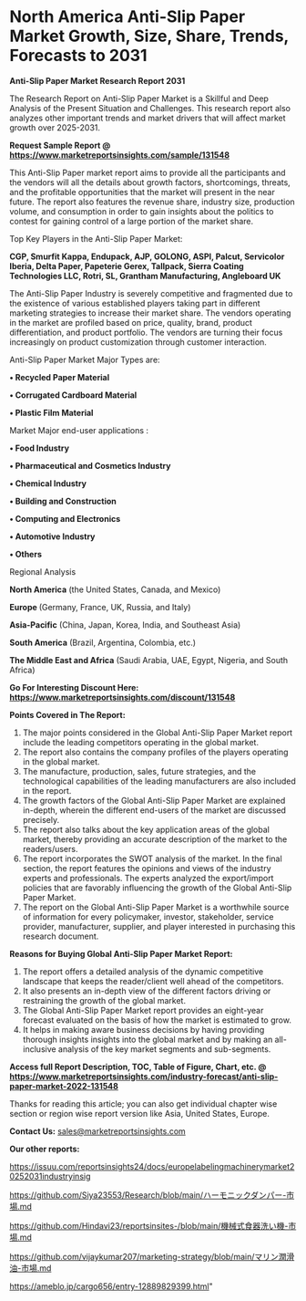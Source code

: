 # North America Anti-Slip Paper Market Growth, Size, Share, Trends, Forecasts to 2031

<strong>Anti-Slip Paper Market Research Report 2031</strong>

The Research Report on Anti-Slip Paper Market is a Skillful and Deep Analysis of the Present Situation and Challenges. This research report also analyzes other important trends and market drivers that will affect market growth over 2025-2031.

<strong>Request Sample Report @ <a href=https://www.marketreportsinsights.com/sample/131548>https://www.marketreportsinsights.com/sample/131548</a></strong>

This Anti-Slip Paper market report aims to provide all the participants and the vendors will all the details about growth factors, shortcomings, threats, and the profitable opportunities that the market will present in the near future. The report also features the revenue share, industry size, production volume, and consumption in order to gain insights about the politics to contest for gaining control of a large portion of the market share.

Top Key Players in the Anti-Slip Paper Market:

<strong>CGP, Smurfit Kappa, Endupack, AJP, GOLONG, ASPI, Palcut, Servicolor Iberia, Delta Paper, Papeterie Gerex, Tallpack, Sierra Coating Technologies LLC, Rotri, SL, Grantham Manufacturing, Angleboard UK</strong>

The Anti-Slip Paper Industry is severely competitive and fragmented due to the existence of various established players taking part in different marketing strategies to increase their market share. The vendors operating in the market are profiled based on price, quality, brand, product differentiation, and product portfolio. The vendors are turning their focus increasingly on product customization through customer interaction.

Anti-Slip Paper Market Major Types are:

<strong>• Recycled Paper Material

• Corrugated Cardboard Material

• Plastic Film Material</strong>

Market Major end-user applications :

<strong>• Food Industry

• Pharmaceutical and Cosmetics Industry

• Chemical Industry

• Building and Construction

• Computing and Electronics

• Automotive Industry

• Others</strong>

Regional Analysis

</u><strong><b>North America</b></strong> (the United States, Canada, and Mexico)

<strong><b>Europe </b></strong>(Germany, France, UK, Russia, and Italy)

<strong><b>Asia-Pacific</b></strong> (China, Japan, Korea, India, and Southeast Asia)

<strong><b>South America</b></strong> (Brazil, Argentina, Colombia, etc.)

<strong><b>The Middle East and Africa</b></strong> (Saudi Arabia, UAE, Egypt, Nigeria, and South Africa)

<strong>Go For Interesting Discount Here: <a href=https://www.marketreportsinsights.com/discount/131548>https://www.marketreportsinsights.com/discount/131548</a></strong>

<strong>Points Covered in The Report:</strong>
<ol>
  <li>The major points considered in the Global Anti-Slip Paper Market report include the leading competitors operating in the global market.</li>
  <li>The report also contains the company profiles of the players operating in the global market.</li>
  <li>The manufacture, production, sales, future strategies, and the technological capabilities of the leading manufacturers are also included in the report.</li>
  <li>The growth factors of the Global Anti-Slip Paper Market are explained in-depth, wherein the different end-users of the market are discussed precisely.</li>
  <li>The report also talks about the key application areas of the global market, thereby providing an accurate description of the market to the readers/users.</li>
  <li>The report incorporates the SWOT analysis of the market. In the final section, the report features the opinions and views of the industry experts and professionals. The experts analyzed the export/import policies that are favorably influencing the growth of the Global Anti-Slip Paper Market.</li>
  <li>The report on the Global Anti-Slip Paper Market is a worthwhile source of information for every policymaker, investor, stakeholder, service provider, manufacturer, supplier, and player interested in purchasing this research document.</li>
</ol>
<strong>Reasons for Buying Global Anti-Slip Paper Market Report:</strong>

<ol>
  <li>The report offers a detailed analysis of the dynamic competitive landscape that keeps the reader/client well ahead of the competitors.</li>
  <li>It also presents an in-depth view of the different factors driving or restraining the growth of the global market.</li>
  <li>The Global Anti-Slip Paper Market report provides an eight-year forecast evaluated on the basis of how the market is estimated to grow.</li>
  <li>It helps in making aware business decisions by having providing thorough insights insights into the global market and by making an all-inclusive analysis of the key market segments and sub-segments.</li>
</ol>
<strong>Access full Report Description, TOC, Table of Figure, Chart, etc. @ <a href=https://www.marketreportsinsights.com/industry-forecast/anti-slip-paper-market-2022-131548>https://www.marketreportsinsights.com/industry-forecast/anti-slip-paper-market-2022-131548</a></strong>


Thanks for reading this article; you can also get individual chapter wise section or region wise report version like Asia, United States, Europe.

<strong>Contact Us:</strong>
sales@marketreportsinsights.com

<strong>Our other reports:</strong>

<a href=https://issuu.com/reportsinsights24/docs/europelabelingmachinerymarket20252031industryinsig>https://issuu.com/reportsinsights24/docs/europelabelingmachinerymarket20252031industryinsig</a>

<a href=https://github.com/Siya23553/Research/blob/main/ハーモニックダンパー-市場.md>https://github.com/Siya23553/Research/blob/main/ハーモニックダンパー-市場.md</a>

<a href=https://github.com/Hindavi23/reportsinsites-/blob/main/機械式食器洗い機-市場.md>https://github.com/Hindavi23/reportsinsites-/blob/main/機械式食器洗い機-市場.md</a>

<a href=https://github.com/vijaykumar207/marketing-strategy/blob/main/マリン潤滑油-市場.md>https://github.com/vijaykumar207/marketing-strategy/blob/main/マリン潤滑油-市場.md</a>

<a href=https://ameblo.jp/cargo656/entry-12889829399.html>https://ameblo.jp/cargo656/entry-12889829399.html</a>"
